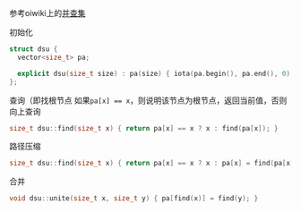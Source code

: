 参考oiwiki上的[并查集](https://oi-wiki.org/ds/dsu/)

初始化
```c++
struct dsu {
  vector<size_t> pa;

  explicit dsu(size_t size) : pa(size) { iota(pa.begin(), pa.end(), 0); }
};
```

查询（即找根节点
如果`pa[x] == x`，则说明该节点为根节点，返回当前值，否则向上查询
```c++
size_t dsu::find(size_t x) { return pa[x] == x ? x : find(pa[x]); }
```

路径压缩
```c++
size_t dsu::find(size_t x) { return pa[x] == x ? x : pa[x] = find(pa[x]); }
```

合并
```c++
void dsu::unite(size_t x, size_t y) { pa[find(x)] = find(y); }
```
